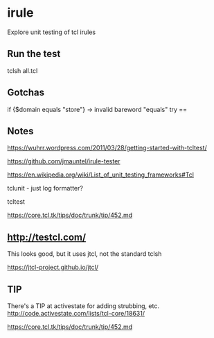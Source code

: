 # irule
Explore unit testing of tcl irules

## Run the test
tclsh all.tcl

## Gotchas
if {$domain equals "store"}
-> invalid bareword "equals"
try ==

## Notes
https://wuhrr.wordpress.com/2011/03/28/getting-started-with-tcltest/

https://github.com/jmauntel/irule-tester

https://en.wikipedia.org/wiki/List_of_unit_testing_frameworks#Tcl

tclunit - just log formatter?

tcltest

https://core.tcl.tk/tips/doc/trunk/tip/452.md

## http://testcl.com/
This looks good, but it uses jtcl, not the standard tclsh

https://jtcl-project.github.io/jtcl/

## TIP
There's a TIP at activestate for adding strubbing, etc.
http://code.activestate.com/lists/tcl-core/18631/

https://core.tcl.tk/tips/doc/trunk/tip/452.md



